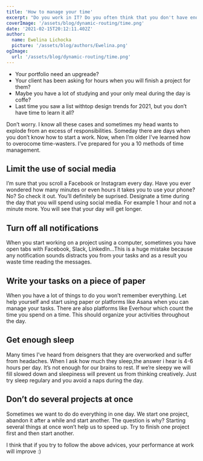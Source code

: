 ```yaml
---
title: 'How to manage your time'
excerpt: "Do you work in IT? Do you often think that you don't have enough time? 24 hour aren't enough for you to fulfill your responsibilities and increase skills? Maybe you should read about my ways to manage time!"
coverImage: '/assets/blog/dynamic-routing/time.png'
date: '2021-02-15T20:12:11.402Z'
author:
  name: Ewelina Lichocka
  picture: '/assets/blog/authors/Ewelina.png'
ogImage:
  url: '/assets/blog/dynamic-routing/time.png'
--- 
```


- Your portfolio need an upgreade?
- Your client has been asking for hours when you will finish a project for them?
- Maybe you have a lot of studying and your only meal during the day is coffe? 
- Last time you saw a list withtop design trends for 2021, but you don’t have time to learn it all? 


Don’t worry. I know all these cases and sometimes my head wants to explode from an excess of responsibilities. Someday there are days when you don’t know how to start a work. Now, when I’m older I've learned how to overocome time-wasters. I’ve prepared for you a 10 methods of time management.


## Limit the use of social media ##
I’m sure that you scroll a Facebook or Instagram every day. Have you ever wondered how many minutes or even hours it takes you to use your phone? No? So check it out. You’ll definitely be suprised. Designate a time during the day that you will spend using social media. For example 1 hour and not a minute more. You will see that your day will get longer.

## Turn off all notifications ##
When you start working on a project using a computer, sometimes you have open tabs with Facebook, Slack, LinkedIn...This is a huge mistake because any notification sounds distracts you from your tasks and as a result you waste time reading the messages.

## Write your tasks on a piece of paper ##
When you have a lot of things to do you won’t remember everything. Let help yourself and start using paper or platforms like Asana when you can manage your tasks. There are also platforms like Everhour which count the time you spend on a time. This should organize your activities throughout the day.

## Get enough sleep ##
Many times I’ve heard from deisgners that they are overworked and suffer from headaches. When I ask how much they sleep,the answer i hear is 4-6 hours per day. It’s not enough for our brains to rest. If we’re sleepy we will fill slowed down and sleepiness will prevent us from thinking creatively. Just try sleep regulary and you avoid a naps during the day.

## Don’t do several projects at once ## 
Sometimes we want to do do everything in one day. We start one project, abandon it after a while and start another. The question is why? Starting several things at once won’t help us to speed up. Try to finish one project first and then start another.

I think that if you try to follow the above advices, your performance at work will improve :) 






